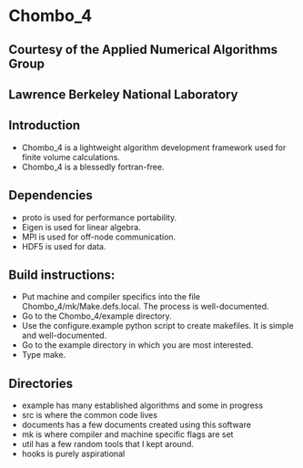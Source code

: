 # Chombo_4
## Courtesy of the Applied Numerical Algorithms Group
## Lawrence Berkeley National Laboratory

## Introduction
* Chombo_4 is a lightweight algorithm development framework used for finite volume calculations.
* Chombo_4 is a blessedly fortran-free.


## Dependencies
* proto is used for performance portability.
* Eigen is used for linear algebra.
* MPI is used for off-node communication.
* HDF5 is used for data.

## Build instructions:
* Put machine and compiler specifics into the file Chombo_4/mk/Make.defs.local.  The process is well-documented.
* Go to the Chombo_4/example directory.
* Use the configure.example python script to create makefiles. It is simple and well-documented.
* Go to the example directory in which you are most interested.
* Type make.

## Directories
* example has many established algorithms and some in progress
* src is where the common code lives
* documents has a few documents created using this software
* mk  is where compiler and machine specific flags are set
* util has a few random tools that I kept around.
* hooks is purely aspirational

